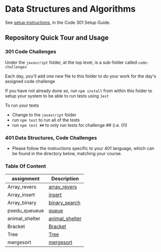 # Data Structures and Algorithms

See [setup instructions](https://codefellows.github.io/setup-guide/code-301/3-code-challenges), in the Code 301 Setup Guide.

## Repository Quick Tour and Usage

### 301 Code Challenges

Under the `javascript` folder, at the top level, is a sub-folder called `code-challenges`

Each day, you'll add one new file to this folder to do your work for the day's assigned code challenge

If you have not already done so, run `npm install` from within this folder to setup your system to be able to run tests using `Jest`

To run your tests

- Change to the `javascript` folder
- run `npm test` to run all of the tests
- run `npm test ##` to only run tests for challenge ## (i.e. 01)

### 401 Data Structures, Code Challenges

- Please follow the instructions specific to your 401 language, which can be found in the directory below, matching your course.

### Table Of Content

| assignment      | Description                       |
| -------------   | --------------------------------- |
|Array_revers     |[array_revers](python/array_reverse/README.md) |
|Array_insert     |[insert](python/code_challenges/array-insert-shift/README.md) |
|Array_binary     |[binary_search](python/code_challenges/array-binary-searc/README.md) |
|psedu_queueue    |[queue](python/code_challenges/stack-and-queue/README.md) |
|animal_shelter   |[animal_shelter](python/code_challenges/stack-and-queue/README.md) |
|Bracket          |[Bracket](python/code_challenges/stack-and-queue/README.md) |
|Tree             |[Tree](python/code_challenges/tree/README.md) |
|mergesort             |[mergesort](python/code_challenges/insert_sort/README.md) |









